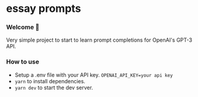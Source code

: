 # essay prompts 
### Welcome 👋
Very simple project to start to learn prompt completions for OpenAI's GPT-3 API.

### How to use
- Setup a .env file with your API key. `OPENAI_API_KEY=your api key`
- `yarn` to install dependencies.
- `yarn dev` to start the dev server.
